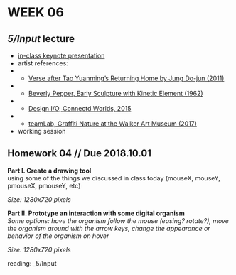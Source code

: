 # WEEK 06 

## _5/Input_ lecture
- [in-class keynote presentation](https://github.com/johnbcarpenter/USC_IML288/blob/master/PDF/20180924_INPUT.pdf)  
- artist references:
- - [Verse after Tao Yuanming’s Returning Home by Jung Do-jun (2011)](http://portlandartmuseum.us/mwebcgi/mweb.exe?request=record;id=20252;type=701)  
- - [Beverly Pepper, Early Sculpture with Kinetic Element (1962)](https://www.artsy.net/article/artsy-editorial-11-female-minimalists-you-should-know)  
- - [Design I/O, Connectd Worlds, 2015](http://design-io.com/projects/ConnectedWorlds/)  
- - [teamLab, Graffiti Nature at the Walker Art Museum (2017)](https://walkerart.org/press-releases/2017/virtual-ecosystems-dissolve-boundaries-betwee)  
- working session  

## Homework 04 // Due 2018.10.01
**Part I. Create a drawing tool**  
using some of the things we discussed in class today (mouseX, mouseY, pmouseX, pmouseY, etc)  
    
_Size: 1280x720 pixels_  
  
**Part II. Prototype an interaction with some digital organism**  
_Some options: have the organism follow the mouse (easing? rotate?), move the organism around with the arrow keys, change the appearance or behavior of the organism on hover_  
  
_Size: 1280x720 pixels_   

reading: _5/Input 
